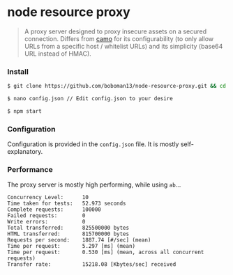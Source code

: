 # node resource proxy

> A proxy server designed to proxy insecure assets on a secured connection. Differs from [camo](https://github.com/atmos/camo) for its configurability (to only allow URLs from a specific host / whitelist URLs) and its simplicity (base64 URL instead of HMAC).

### Install
```bash
$ git clone https://github.com/boboman13/node-resource-proxy.git && cd node-resource-proxy

$ nano config.json // Edit config.json to your desire

$ npm start
```

### Configuration
Configuration is provided in the `config.json` file. It is mostly self-explanatory.

### Performance
The proxy server is mostly high performing, while using `ab`...

```
Concurrency Level:      10
Time taken for tests:   52.973 seconds
Complete requests:      100000
Failed requests:        0
Write errors:           0
Total transferred:      825500000 bytes
HTML transferred:       815700000 bytes
Requests per second:    1887.74 [#/sec] (mean)
Time per request:       5.297 [ms] (mean)
Time per request:       0.530 [ms] (mean, across all concurrent requests)
Transfer rate:          15218.08 [Kbytes/sec] received
```